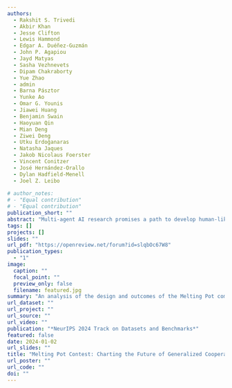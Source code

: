 ```yaml
---
authors:
  - Rakshit S. Trivedi
  - Akbir Khan
  - Jesse Clifton
  - Lewis Hammond
  - Edgar A. Duéñez-Guzmán
  - John P. Agapiou
  - Jayd Matyas
  - Sasha Vezhnevets
  - Dipam Chakraborty
  - Yue Zhao 
  - admin
  - Barna Pásztor
  - Yunke Ao
  - Omar G. Younis
  - Jiawei Huang
  - Benjamin Swain
  - Haoyuan Qin
  - Mian Deng
  - Ziwei Deng
  - Utku Erdoğanaras
  - Natasha Jaques
  - Jakob Nicolaus Foerster
  - Vincent Conitzer
  - José Hernández-Orallo
  - Dylan Hadfield-Menell
  - Joel Z. Leibo
  
# author_notes:
# - "Equal contribution"
# - "Equal contribution"
publication_short: ""
abstract: "Multi-agent AI research promises a path to develop human-like and human-compatible intelligent technologies that complement the solipsistic view of other approaches, which mostly do not consider interactions between agents. Aiming to make progress in this direction, the Melting Pot contest 2023 focused on the problem of cooperation among interacting agents and challenged researchers to push the boundaries of multi-agent reinforcement learning (MARL) for mixed-motive games. The contest leveraged the Melting Pot environment suite to rigorously evaluate how well agents can adapt their cooperative skills to interact with novel partners in unforeseen situations. Unlike other reinforcement learning challenges, this challenge focused on \textit{social} rather than \textit{environmental} generalisation. In particular, a population of agents performs well in Melting Pot when its component individuals are adept at finding ways to cooperate both with others in their population and with strangers. Thus Melting Pot measures \emph{cooperative intelligence}. The contest attracted over 600 participants across 100+ teams globally and was a success on multiple fronts: (i) it contributed to our goal of pushing the frontiers of MARL towards building more cooperatively intelligent agents, evidenced by several submissions that outperformed established baselines; (ii) it attracted a diverse range of participants, from independent researchers to industry affiliates and academic labs, both with strong background and new interest in the area alike, broadening the field’s demographic and intellectual diversity; and (iii) analyzing the submitted agents provided important insights, highlighting areas for improvement in evaluating agents' cooperative intelligence. This paper summarizes the design aspects and results of the contest and explores the potential of Melting Pot as a benchmark for studying Cooperative AI. We further analyze the top solutions and conclude with a discussion on promising directions for future research."
tags: []
projects: []
slides: ""
url_pdf: "https://openreview.net/forum?id=slqbOc67W8"
publication_types:
  - "1"
image:
  caption: ""
  focal_point: ""
  preview_only: false
  filename: featured.jpg
summary: "An analysis of the design and outcomes of the Melting Pot competition, which measures agents' ability to cooperate with others. We developed cognitive profiles for the agents submitted to the competition."
url_dataset: ""
url_project: ""
url_source: ""
url_video: ""
publication: "*NeurIPS 2024 Track on Datasets and Benchmarks*"
featured: false
date: 2024-01-02
url_slides: ""
title: "Melting Pot Contest: Charting the Future of Generalized Cooperative Intelligence"
url_poster: ""
url_code: ""
doi: ""
---
```

